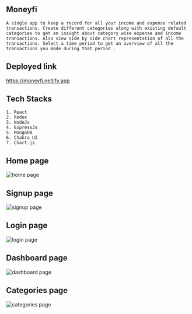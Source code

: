 ## Moneyfi

    A single app to keep a record for all your income and expense related transactions. Create different categories along with existing default categories to get an insight about category wise expense and income transactions. Also view side by side chart representation of all the transactions. Select a time period to get an overview of all the transactions you made during that period .

## Deployed link

https://moneyfi.netlify.app

## Tech Stacks

    1. React
    2. Redux
    3. NodeJs
    4. ExpressJs
    5. MongoDB
    6. Chakra UI
    7. Chart.js

## Home page

<img src="https://i.imgur.com/vIQzAm9.png" alt="home page">

## Signup page

<img src="https://i.imgur.com/7gu4Dod.png" alt="signup page">

## Login page

<img src="https://imgur.com/XNfuOGg.png" alt="login page">

## Dashboard page

<img src="https://i.imgur.com/OIU2Z3O.png" alt="dashboard page">

## Categories page

<img src="https://i.imgur.com/mS8mu2X.png" alt="categories page">
